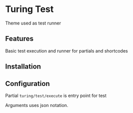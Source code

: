 # Turing Test

Theme used as test runner

## Features

Basic test execution and runner for partials and shortcodes

## Installation

## Configuration

Partial `turing/test/execute` is entry point for test

Arguments uses json notation.